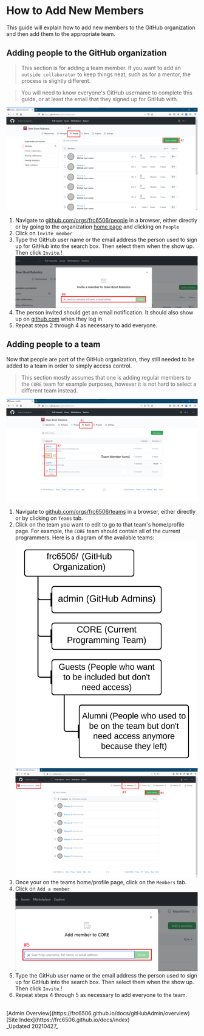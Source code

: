 # How to Add New Members

This guide will explain how to add new members to the GitHub organization and then add them to the appropriate team.

## Adding people to the GitHub organization

> This section is for adding a team member.  If you want to add an `outside collaborator` to keep things neat, such as for a mentor, the process is slightly different.

> You will need to know everyone's GitHub username to complete this guide, or at least the email that they signed up for GitHub with.

![GitHub People tab](gitHubOrgPeoplePage-QuickSetupAnnotation.png)

1. Navigate to [github.com/orgs/frc6506/people](https://github.com/orgs/frc6506/peoples) in a browser, either directly or by going to the organization [home page](https://github.com/orgs/frc6506) and clicking on `People`
2. Click on `Invite member`
3. Type the GitHub user name or the email address the person used to sign up for GitHub into the search box.  Then select them when the show up.  Then click `Invite`.!
![GitHub Organization - Add people](gitHubPeopleAdd.png)
4. The person invited should get an email notification.  It should also show up on [github.com](https://github.com) when they log in
5. Repeat steps 2 through 4 as necessary to add everyone.

## Adding people to a team

Now that people are part of the GitHub organization, they still needed to be added to a team in order to simply access control.

> This section mostly assumes that one is adding regular members to the `CORE` team for example purposes, however it is not hard to select a different team instead.

![GitHub Teams tab](gitHubOrgTeamPage-QuickSetupAnnotation.png)

1. Navigate to [github.com/orgs/frc6506/teams](https://github.com/orgs/frc6506/teams) in a browser, either directly or by clicking on `Teams` tab.
2. Click on the team you want to edit to go to that team's home/profile page.  For example, the `CORE` team should contain all of the current programmers.  Here is a diagram of the available teams:
![f](../orgManagement/teamsOrgChart.svg)
![CORE Team - Members tab](teamsMembersTab.png)
3. Once your on the teams home/profile page, click on the `Members` tab.
4. Click on `Add a member`
![Teams - Add members dialog](teamsAddMembersDialog.png)
5. Type the GitHub user name or the email address the person used to sign up for GitHub into the search box.  Then select them when the show up.  Then click `Invite`.!
6. Repeat steps 4 through 5 as necessary to add everyone to the team.

<br>
[Admin Overview](https://frc6506.github.io/docs/gitHubAdmin/overview)
[Site Index](https://frc6506.github.io/docs/index)
<br>
_Updated 20210427_
